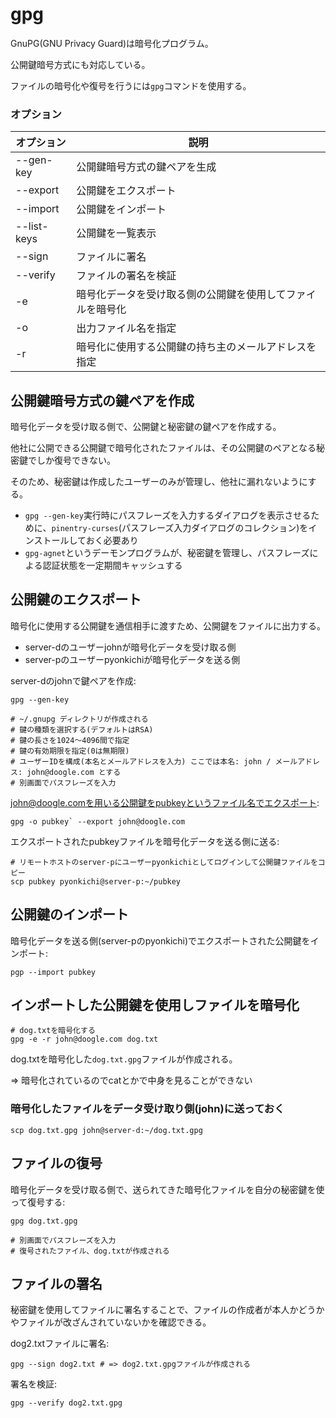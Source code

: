 # gpg

GnuPG(GNU Privacy Guard)は暗号化プログラム。

公開鍵暗号方式にも対応している。

ファイルの暗号化や復号を行うには`gpg`コマンドを使用する。

### オプション

| オプション  | 説明                                                       |
|-------------|------------------------------------------------------------|
| --gen-key   | 公開鍵暗号方式の鍵ペアを生成                               |
| --export    | 公開鍵をエクスポート                                       |
| --import    | 公開鍵をインポート                                         |
| --list-keys | 公開鍵を一覧表示                                           |
| --sign      | ファイルに署名                                             |
| --verify    | ファイルの署名を検証                                       |
| -e          | 暗号化データを受け取る側の公開鍵を使用してファイルを暗号化 |
| -o          | 出力ファイル名を指定                                       |
| -r          | 暗号化に使用する公開鍵の持ち主のメールアドレスを指定       |

## 公開鍵暗号方式の鍵ペアを作成

暗号化データを受け取る側で、公開鍵と秘密鍵の鍵ペアを作成する。

他社に公開できる公開鍵で暗号化されたファイルは、その公開鍵のペアとなる秘密鍵でしか復号できない。

そのため、秘密鍵は作成したユーザーのみが管理し、他社に漏れないようにする。

- `gpg --gen-key`実行時にパスフレーズを入力するダイアログを表示させるために、`pinentry-curses`(パスフレーズ入力ダイアログのコレクション)をインストールしておく必要あり
- `gpg-agnet`というデーモンプログラムが、秘密鍵を管理し、パスフレーズによる認証状態を一定期間キャッシュする

## 公開鍵のエクスポート

暗号化に使用する公開鍵を通信相手に渡すため、公開鍵をファイルに出力する。

- server-dのユーザーjohnが暗号化データを受け取る側
- server-pのユーザーpyonkichiが暗号化データを送る側

server-dのjohnで鍵ペアを作成:

```
gpg --gen-key

# ~/.gnupg ディレクトリが作成される
# 鍵の種類を選択する(デフォルトはRSA)
# 鍵の長さを1024～4096間で指定
# 鍵の有効期限を指定(0は無期限)
# ユーザーIDを構成(本名とメールアドレスを入力) ここでは本名: john / メールアドレス: john@doogle.com とする
# 別画面でパスフレーズを入力
```

john@doogle.comを用いる公開鍵をpubkeyというファイル名でエクスポート:

```
gpg -o pubkey` --export john@doogle.com
```

エクスポートされたpubkeyファイルを暗号化データを送る側に送る:

```
# リモートホストのserver-pにユーザーpyonkichiとしてログインして公開鍵ファイルをコピー
scp pubkey pyonkichi@server-p:~/pubkey
```

## 公開鍵のインポート

暗号化データを送る側(server-pのpyonkichi)でエクスポートされた公開鍵をインポート:

```
pgp --import pubkey
```

## インポートした公開鍵を使用しファイルを暗号化

```
# dog.txtを暗号化する
gpg -e -r john@doogle.com dog.txt
```

dog.txtを暗号化した`dog.txt.gpg`ファイルが作成される。

=> 暗号化されているのでcatとかで中身を見ることができない

### 暗号化したファイルをデータ受け取り側(john)に送っておく

`scp dog.txt.gpg john@server-d:~/dog.txt.gpg`

## ファイルの復号

暗号化データを受け取る側で、送られてきた暗号化ファイルを自分の秘密鍵を使って復号する:

```
gpg dog.txt.gpg

# 別画面でパスフレーズを入力
# 復号されたファイル、dog.txtが作成される
```

## ファイルの署名

秘密鍵を使用してファイルに署名することで、ファイルの作成者が本人かどうかやファイルが改ざんされていないかを確認できる。

dog2.txtファイルに署名:

```
gpg --sign dog2.txt # => dog2.txt.gpgファイルが作成される
```

署名を検証:

```
gpg --verify dog2.txt.gpg
```

